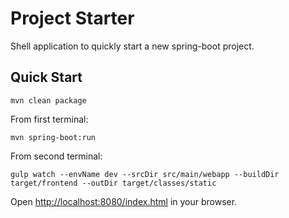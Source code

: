 # Project Starter

Shell application to quickly start a new spring-boot project.

## Quick Start

    mvn clean package
 
From first terminal:
 
    mvn spring-boot:run
        
From second terminal:

    gulp watch --envName dev --srcDir src/main/webapp --buildDir target/frontend --outDir target/classes/static


Open [http://localhost:8080/index.html](http://localhost:8080/index.html) in your browser.
